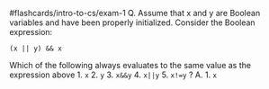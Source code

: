 #flashcards/intro-to-cs/exam-1 
Q. Assume that x and y are Boolean variables and have been properly initialized. Consider the Boolean expression:
```
(x || y) && x
``` 
Which of the following always evaluates to the same value as the expression above
	1. `x`
	2. `y`
	3. `x&&y`
	4. `x||y`
	5. `x!=y`
?
A.
	1. `x`